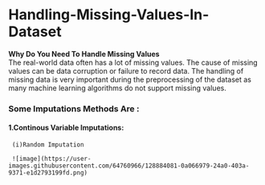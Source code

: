 # Handling-Missing-Values-In-Dataset
<b>Why Do You Need To Handle Missing Values</b><br>
The real-world data often has a lot of missing values. The cause of missing values can be data corruption or failure to record data. The handling of missing data is very important during the preprocessing of the dataset as many machine learning algorithms do not support missing values.

### Some Imputations Methods Are :<br>
#### 1.Continous Variable Imputations:
     (i)Random Imputation
     
     ![image](https://user-images.githubusercontent.com/64760966/128884081-0a066979-24a0-403a-9371-e1d2793199fd.png)

